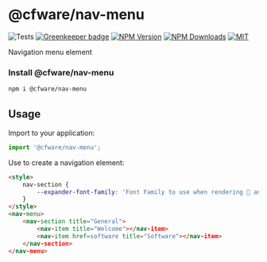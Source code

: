 # @cfware/nav-menu

![Tests][tests-status]
[![Greenkeeper badge][gk-image]](https://greenkeeper.io/)
[![NPM Version][npm-image]][npm-url]
[![NPM Downloads][downloads-image]][downloads-url]
[![MIT][license-image]](LICENSE)

Navigation menu element


### Install @cfware/nav-menu

```sh
npm i @cfware/nav-menu
```


## Usage

Import to your application:
```js
import '@cfware/nav-menu';
```

Use to create a navigation element:
```html
<style>
	nav-section {
		--expander-font-family: 'Font Family to use when rendering  and ';
	}
</style>
<nav-menu>
	<nav-section title="General">
		<nav-item title="Welcome"></nav-item>
		<nav-item href=software title="Software"></nav-item>
	</nav-section>
</nav-menu>
```


[npm-image]: https://img.shields.io/npm/v/@cfware/nav-menu.svg
[npm-url]: https://npmjs.org/package/@cfware/nav-menu
[tests-status]: https://github.com/cfware/nav-menu/workflows/Tests/badge.svg
[gk-image]: https://badges.greenkeeper.io/cfware/nav-menu.svg
[downloads-image]: https://img.shields.io/npm/dm/@cfware/nav-menu.svg
[downloads-url]: https://npmjs.org/package/@cfware/nav-menu
[license-image]: https://img.shields.io/npm/l/@cfware/nav-menu.svg
